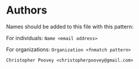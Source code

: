# Authors
Names should be added to this file with this pattern:

For individuals:
   `Name <email address>`

For organizations:
   `Organization <fnmatch pattern>`



```
Christopher Poovey <christopherpoovey@gmail.com>
```





